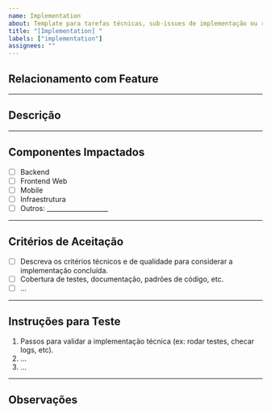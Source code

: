 ```yaml
---
name: Implementation
about: Template para tarefas técnicas, sub-issues de implementação ou refatoração
title: "[Implementation] "
labels: ["implementation"]
assignees: ""
---
```


## Relacionamento com Feature

<!-- Indique aqui a feature principal relacionada, ex: "Relacionado à Feature #123" -->

---

## Descrição

<!-- Explique de forma clara e objetiva o que será implementado, refatorado ou corrigido. Foque no COMO, não no PORQUÊ. -->

---

## Componentes Impactados

- [ ] Backend
- [ ] Frontend Web
- [ ] Mobile
- [ ] Infraestrutura
- [ ] Outros: ___________________

---

## Critérios de Aceitação

- [ ] Descreva os critérios técnicos e de qualidade para considerar a implementação concluída.
- [ ] Cobertura de testes, documentação, padrões de código, etc.
- [ ] ...

---

## Instruções para Teste

1. Passos para validar a implementação técnica (ex: rodar testes, checar logs, etc).
2. ...
3. ...

---

## Observações

<!-- Informações técnicas adicionais, dependências, links para PRs, branch, etc. -->

